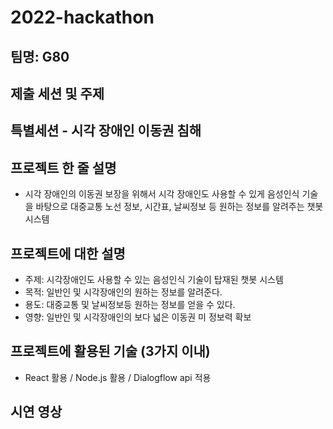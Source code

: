 # 2022-hackathon

## 팀명: G80

## 제출 세션 및 주제

## 특별세션 - 시각 장애인 이동권 침해

## 프로젝트 한 줄 설명

- 시각 장애인의 이동권 보장을 위해서 시각 장애인도 사용할 수 있게 음성인식 기술을 바탕으로 대중교통 노선 정보, 시간표, 날씨정보 등 원하는 정보를 알려주는 챗봇 시스템

## 프로젝트에 대한 설명

- 주제: 시각장애인도 사용할 수 있는 음성인식 기술이 탑재된 챗봇 시스템
- 목적: 일반인 및 시각장애인의 원하는 정보를 알려준다.
- 용도: 대중교통 및 날씨정보등 원하는 정보를 얻을 수 있다.
- 영향: 일반인 및 시각장애인의 보다 넓은 이동권 미 정보력 확보

## 프로젝트에 활용된 기술 (3가지 이내)

- React 활용 / Node.js 활용 / Dialogflow api 적용

## 시연 영상
